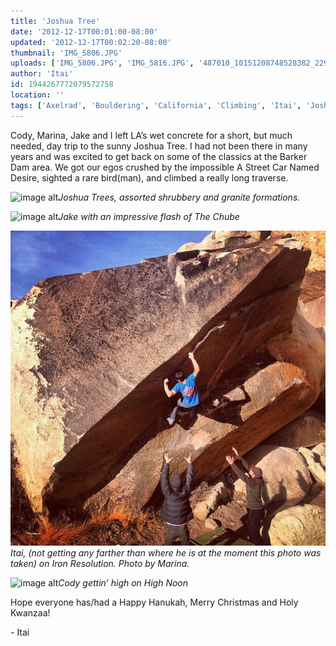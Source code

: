 ```yaml
---
title: 'Joshua Tree'
date: '2012-12-17T00:01:00-08:00'
updated: '2012-12-17T00:02:20-08:00'
thumbnail: 'IMG_5806.JPG'
uploads: ['IMG_5806.JPG', 'IMG_5816.JPG', '487010_10151208748528382_229822770_n.jpg', 'IMG_5826.jpg']
author: 'Itai'
id: 1944267772079572758
location: ''
tags: ['Axelrad', 'Bouldering', 'California', 'Climbing', 'Itai', 'Joshua', 'Tree']
---
```


Cody, Marina, Jake and I left LA’s wet concrete for a short, but much needed, day trip to the sunny Joshua Tree. I had not been there in many years and was excited to get back on some of the classics at the Barker Dam area. We got our egos crushed by the impossible A Street Car Named Desire, sighted a rare bird(man), and climbed a really long traverse.

![image alt](uploads/IMG_5806.JPG)*Joshua Trees, assorted shrubbery and granite formations.*

![image alt](uploads/IMG_5816.JPG)*Jake with an impressive flash of The Chube*

![image alt](uploads/487010_10151208748528382_229822770_n.jpg)*Itai, (not getting any farther than where he is at the moment this photo was taken) on Iron Resolution. Photo by Marina.*

![image alt](uploads/IMG_5826.jpg)*Cody gettin’ high on High Noon*

Hope everyone has/had a Happy Hanukah, Merry Christmas and Holy Kwanzaa!

\- Itai
